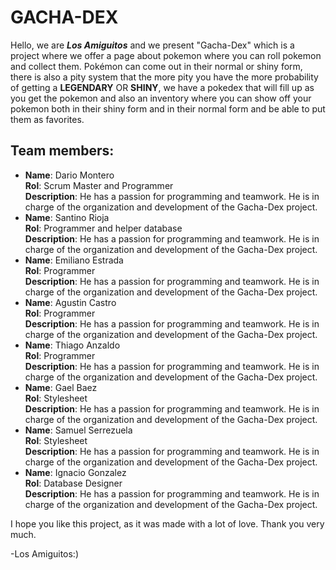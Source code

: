 # GACHA-DEX

Hello, we are ***Los Amiguitos*** and we present "Gacha-Dex" which is a project where we offer a page about pokemon where you can roll pokemon and collect them. Pokémon can come out in their normal or shiny form, there is also a pity system that the more pity you have the more probability of getting a **LEGENDARY** OR **SHINY**, we have a pokedex that will fill up as you get the pokemon and also an inventory where you can show off your pokemon both in their shiny form and in their normal form and be able to put them as favorites.

## Team members:

-  **Name**: Dario Montero <br>
**Rol**: Scrum Master and Programmer <br>
**Description**: He has a passion for programming and teamwork. He is in charge of the organization and development of the Gacha-Dex project. <br>
-  **Name**: Santino Rioja <br>
**Rol**: Programmer and helper database <br>
**Description**: He has a passion for programming and teamwork. He is in charge of the organization and development of the Gacha-Dex project. <br>
-  **Name**: Emiliano Estrada <br>
**Rol**: Programmer <br>
**Description**: He has a passion for programming and teamwork. He is in charge of the organization and development of the Gacha-Dex project. <br>
-  **Name**: Agustin Castro <br>
**Rol**: Programmer <br>
**Description**: He has a passion for programming and teamwork. He is in charge of the organization and development of the Gacha-Dex project. <br>
-  **Name**: Thiago Anzaldo <br>
**Rol**: Programmer <br>
**Description**: He has a passion for programming and teamwork. He is in charge of the organization and development of the Gacha-Dex project. <br>
-  **Name**: Gael Baez <br>
**Rol**: Stylesheet <br>
**Description**: He has a passion for programming and teamwork. He is in charge of the organization and development of the Gacha-Dex project. <br>
-  **Name**: Samuel Serrezuela <br>
**Rol**: Stylesheet <br>
**Description**: He has a passion for programming and teamwork. He is in charge of the organization and development of the Gacha-Dex project. <br>
-  **Name**: Ignacio Gonzalez <br>
**Rol**: Database Designer <br>
**Description**: He has a passion for programming and teamwork. He is in charge of the organization and development of the Gacha-Dex project. <br>


I hope you like this project, as it was made with a lot of love. Thank you very much.
						
-Los Amiguitos:)
